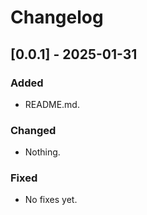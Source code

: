 # Changelog

## [0.0.1] - 2025-01-31
### Added
- README.md.

### Changed
- Nothing.

### Fixed
- No fixes yet.


